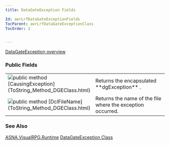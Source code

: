```yaml
---
title: DataGateException Fields

Id: aerLrfDataGateExceptionFields
TocParent: aerLrfDataGateExceptionClass
TocOrder: 2


---
```


[DataGateException overview](aerLrfDataGateExceptionClass.html) 

### Public Fields
<table class="dtTABLE" id="Table5" cellspacing="0">
                <colgroup span="1" valign="top">
                    <col span="1" width="20%" />
                    <col span="1" width="79.99%" />
                </colgroup>
                <tr>
                    <td colspan="1" rowspan="1">
                        <img alt="public method" src="../Images/fields.gif" border="0" />  [CausingException](ToString_Method_DGEClass.html)
                    </td>
                    <td colspan="1" rowspan="1">
                        Returns the encapsulated **dgException** .
                    </td>
                </tr>
                <tr>
                    <td colspan="1" rowspan="1">
                        <img alt="public method" src="../Images/fields.gif" border="0" />  [DclFileName](ToString_Method_DGEClass.html)
                    </td>
                    <td colspan="1" rowspan="1">Returns the name of the file where the exception occurred.</td>
                </tr>
</table>

### See Also
[ASNA.VisualRPG.Runtime](aerLrfRuntimeNamespace.html)
[DataGateException Class](aerLrfDataGateExceptionClass.html) 
